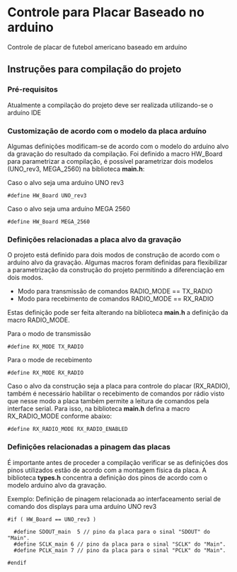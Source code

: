 # Controle para Placar Baseado no arduino

Controle de placar de futebol americano baseado em arduíno

## Instruções para compilação do projeto

### Pré-requisitos

Atualmente a compilação do projeto deve ser realizada utilizando-se
o arduíno IDE

### Customização de acordo com o modelo da placa arduíno

Algumas definições modificam-se de acordo com o modelo do arduíno alvo da gravação
do resultado da compilação. Foi definido a macro HW_Board para parametrizar a compilação, 
é possível parametrizar dois modelos (UNO_rev3, MEGA_2560) na biblioteca **main.h**:

Caso o alvo seja uma arduíno UNO rev3

```
#define HW_Board UNO_rev3
```

Caso o alvo seja uma arduíno MEGA 2560
```
#define HW_Board MEGA_2560
```

### Definições relacionadas a placa alvo da gravação

O projeto está definido para dois modos de construção de acordo com o arduíno alvo da gravação.
Algumas macros foram definidas para flexibilizar a parametrização da construção do projeto permitindo
a diferenciação em dois modos.

* Modo para transmissão de comandos RADIO_MODE == TX_RADIO
* Modo para recebimento de comandos RADIO_MODE == RX_RADIO

Estas definição pode ser feita alterando na biblioteca **main.h** a definição
da macro RADIO_MODE.

Para o modo de transmissão
```
#define RX_MODE TX_RADIO
```

Para o mode de recebimento
```
#define RX_MODE RX_RADIO
```

Caso o alvo da construção seja a placa para controle do placar (RX_RADIO), também
é necessário habilitar o recebimento de comandos por rádio visto que nesse modo a
placa também permite a leitura de comandos pela interface serial. Para isso,
na biblioteca **main.h** defina a macro RX_RADIO_MODE conforme abaixo:

```
#define RX_RADIO_MODE RX_RADIO_ENABLED
``` 

### Definições relacionadas a pinagem das placas

É importante antes de proceder a compilação verificar se as definições
dos pinos utilizados estão de acordo com a montagem física da placa.
A biblioteca **types.h** concentra a definição dos pinos de acordo com
o modelo arduíno alvo da gravação.

Exemplo:
Definição de pinagem relacionada ao interfaceamento serial de comando dos displays para 
uma arduíno UNO rev3
```
#if ( HW_Board == UNO_rev3 )

  #define SDOUT_main  5 // pino da placa para o sinal "SDOUT" do "Main".
  #define SCLK_main 6 // pino da placa para o sinal "SCLK" do "Main".
  #define PCLK_main 7 // pino da placa para o sinal "PCLK" do "Main".

#endif
```



